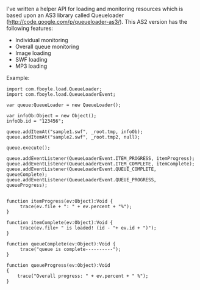 I've written a helper API for loading and monitoring resources which is based upon an AS3 library called Queueloader (http://code.google.com/p/queueloader-as3/).  This AS2 version has the following features:

  * Individual monitoring
  * Overall queue monitoring
  * Image loading
  * SWF loading
  * MP3 loading

Example:
```
import com.fboyle.load.QueueLoader;
import com.fboyle.load.QueueLoaderEvent; 
 
var queue:QueueLoader = new QueueLoader();   
 
var infoOb:Object = new Object();
infoOb.id = "123456";   
 
queue.addItemAt("sample1.swf", _root.tmp, infoOb);
queue.addItemAt("sample2.swf", _root.tmp2, null);   
 
queue.execute();   
 
queue.addEventListener(QueueLoaderEvent.ITEM_PROGRESS, itemProgress);
queue.addEventListener(QueueLoaderEvent.ITEM_COMPLETE, itemComplete);
queue.addEventListener(QueueLoaderEvent.QUEUE_COMPLETE, queueComplete);   
queue.addEventListener(QueueLoaderEvent.QUEUE_PROGRESS, queueProgress);

 
function itemProgress(ev:Object):Void {
     trace(ev.file + ": " + ev.percent + "%");
}   
 
function itemComplete(ev:Object):Void {
     trace(ev.file+ " is loaded! (id - "+ ev.id + ")");
}   
 
function queueComplete(ev:Object):Void {
     trace("queue is complete----------");
}

function queueProgress(ev:Object):Void
{
	trace("Overall progress: " + ev.percent + " %");
}
```